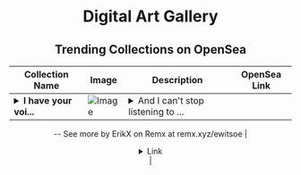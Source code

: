 <div align="center">

# Digital Art Gallery

## Trending Collections on OpenSea

| Collection Name                       | Image                                                                                     | Description                       | OpenSea Link                                                                                          |
|---------------------------------------|-------------------------------------------------------------------------------------------|-----------------------------------|--------------------------------------------------------------------------------------------------------|
| **<details><summary>I have your voi...</summary>I have your voice in my head.</details>** | ![Image](https://i.seadn.io/s/raw/files/bdc7eb0ac68d6ff2675662bda5e5c097.png?w=500&auto=format?w=200&auto=format) | <details><summary>And I can't stop listening to ...</summary>And I can't stop listening to it.
--
See more by ErikX on Remx at remx.xyz/ewitsoe</details> | <details><summary>Link</summary>[I have your voice in my head.](https://opensea.io/collection/i-have-your-voice-in-my-head)</details> |

</div>